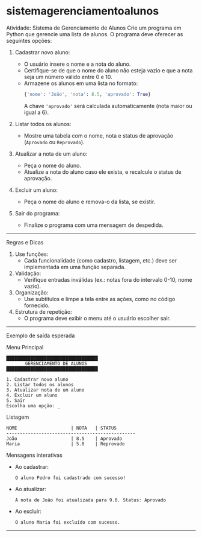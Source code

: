﻿# sistemagerenciamentoalunos

 
 Atividade: Sistema de Gerenciamento de Alunos
Crie um programa em Python que gerencie uma lista de alunos. O programa deve oferecer as seguintes opções:

1. Cadastrar novo aluno:
   - O usuário insere o nome e a nota do aluno.
   - Certifique-se de que o nome do aluno não esteja vazio e que a nota seja um número válido entre 0 e 10.
   - Armazene os alunos em uma lista no formato:
     ```python
     {'nome': 'João', 'nota': 8.5, 'aprovado': True}
     ```
     A chave `'aprovado'` será calculada automaticamente (nota maior ou igual a 6).
     
2. Listar todos os alunos:
   - Mostre uma tabela com o nome, nota e status de aprovação (`Aprovado` ou `Reprovado`).

3. Atualizar a nota de um aluno:
   - Peça o nome do aluno.
   - Atualize a nota do aluno caso ele exista, e recalcule o status de aprovação.

4. Excluir um aluno:
   - Peça o nome do aluno e remova-o da lista, se existir.

5. Sair do programa:
   - Finalize o programa com uma mensagem de despedida.

---

 Regras e Dicas
1. Use funções:
   - Cada funcionalidade (como cadastro, listagem, etc.) deve ser implementada em uma função separada.
2. Validação:
   - Verifique entradas inválidas (ex.: notas fora do intervalo 0-10, nome vazio).
3. Organização:
   - Use subtítulos e limpe a tela entre as ações, como no código fornecido.
4. Estrutura de repetição:
   - O programa deve exibir o menu até o usuário escolher sair.

---

 Exemplo de saída esperada

 Menu Principal
```
██████████████████████████████████
       GERENCIAMENTO DE ALUNOS
██████████████████████████████████

1. Cadastrar novo aluno
2. Listar todos os alunos
3. Atualizar nota de um aluno
4. Excluir um aluno
5. Sair
Escolha uma opção: _
```

 Listagem
```
NOME                    | NOTA   | STATUS
------------------------------------------------
João                    | 8.5    | Aprovado
Maria                   | 5.0    | Reprovado
```

 Mensagens interativas
- Ao cadastrar:
  ```
  O aluno Pedro foi cadastrado com sucesso!
  ```
- Ao atualizar:
  ```
  A nota de João foi atualizada para 9.0. Status: Aprovado
  ```
- Ao excluir:
  ```
  O aluno Maria foi excluído com sucesso.
  ```

---
